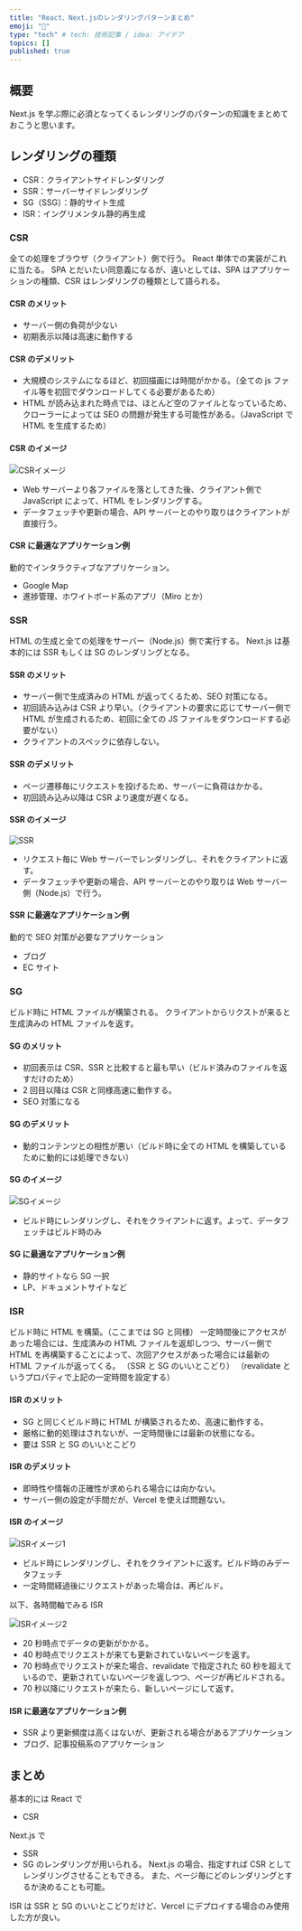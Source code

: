 ```yaml
---
title: "React、Next.jsのレンダリングパターンまとめ"
emoji: "🕌"
type: "tech" # tech: 技術記事 / idea: アイデア
topics: []
published: true
---
```


## 概要

Next.js を学ぶ際に必須となってくるレンダリングのパターンの知識をまとめておこうと思います。

## レンダリングの種類

- CSR：クライアントサイドレンダリング
- SSR：サーバーサイドレンダリング
- SG（SSG）：静的サイト生成
- ISR：イングリメンタル静的再生成

### CSR

全ての処理をブラウザ（クライアント）側で行う。
React 単体での実装がこれに当たる。
SPA とだいたい同意義になるが、違いとしては、SPA はアプリケーションの種類、CSR はレンダリングの種類として語られる。

#### CSR のメリット

- サーバー側の負荷が少ない
- 初期表示以降は高速に動作する

#### CSR のデメリット

- 大規模のシステムになるほど、初回描画には時間がかかる。（全ての js ファイル等を初回でダウンロードしてくる必要があるため）
- HTML が読み込まれた時点では、ほとんど空のファイルとなっているため、クローラーによっては SEO の問題が発生する可能性がある。（JavaScript で HTML を生成するため）

#### CSR のイメージ

![CSRイメージ](/images/1c7fd2facdca65/csr_image.png)

- Web サーバーより各ファイルを落としてきた後、クライアント側で JavaScript によって、HTML をレンダリングする。
- データフェッチや更新の場合、API サーバーとのやり取りはクライアントが直接行う。

#### CSR に最適なアプリケーション例

動的でインタラクティブなアプリケーション。

- Google Map
- 進捗管理、ホワイトボード系のアプリ（Miro とか）

### SSR

HTML の生成と全ての処理をサーバー（Node.js）側で実行する。
Next.js は基本的には SSR もしくは SG のレンダリングとなる。

#### SSR のメリット

- サーバー側で生成済みの HTML が返ってくるため、SEO 対策になる。
- 初回読み込みは CSR より早い。（クライアントの要求に応じてサーバー側で HTML が生成されるため、初回に全ての JS ファイルをダウンロードする必要がない）
- クライアントのスペックに依存しない。

#### SSR のデメリット

- ページ遷移毎にリクエストを投げるため、サーバーに負荷はかかる。
- 初回読み込み以降は CSR より速度が遅くなる。

#### SSR のイメージ

![SSR](/images/1c7fd2facdca65/ssr_image.png)

- リクエスト毎に Web サーバーでレンダリングし、それをクライアントに返す。
- データフェッチや更新の場合、API サーバーとのやり取りは Web サーバー側（Node.js）で行う。

#### SSR に最適なアプリケーション例

動的で SEO 対策が必要なアプリケーション

- ブログ
- EC サイト

### SG

ビルド時に HTML ファイルが構築される。
クライアントからリクストが来ると生成済みの HTML ファイルを返す。

#### SG のメリット

- 初回表示は CSR、SSR と比較すると最も早い（ビルド済みのファイルを返すだけのため）
- 2 回目以降は CSR と同様高速に動作する。
- SEO 対策になる

#### SG のデメリット

- 動的コンテンツとの相性が悪い（ビルド時に全ての HTML を構築しているために動的には処理できない）

#### SG のイメージ

![SGイメージ](/images/1c7fd2facdca65/sg_image.png)

- ビルド時にレンダリングし、それをクライアントに返す。よって、データフェッチはビルド時のみ

#### SG に最適なアプリケーション例

- 静的サイトなら SG 一択
- LP、ドキュメントサイトなど

### ISR

ビルド時に HTML を構築。（ここまでは SG と同様）
一定時間後にアクセスがあった場合には、生成済みの HTML ファイルを返却しつつ、サーバー側で HTML を再構築することによって、次回アクセスがあった場合には最新の HTML ファイルが返ってくる。
（SSR と SG のいいとこどり）
（revalidate というプロパティで上記の一定時間を設定する）

#### ISR のメリット

- SG と同じくビルド時に HTML が構築されるため、高速に動作する。
- 厳格に動的処理はされないが、一定時間後には最新の状態になる。
- 要は SSR と SG のいいとこどり

#### ISR のデメリット

- 即時性や情報の正確性が求められる場合には向かない。
- サーバー側の設定が手間だが、Vercel を使えば問題ない。

#### ISR のイメージ

![ISRイメージ1](/images/1c7fd2facdca65/isr_image1.png)

- ビルド時にレンダリングし、それをクライアントに返す。ビルド時のみデータフェッチ
- 一定時間経過後にリクエストがあった場合は、再ビルド。

以下、各時間軸でみる ISR

![ISRイメージ2](/images/1c7fd2facdca65/isr_image2.png)

- 20 秒時点でデータの更新がかかる。
- 40 秒時点でリクエストが来ても更新されていないページを返す。
- 70 秒時点でリクエストが来た場合、revalidate で指定された 60 秒を超えているので、更新されていないページを返しつつ、ページが再ビルドされる。
- 70 秒以降にリクエストが来たら、新しいページにして返す。

#### ISR に最適なアプリケーション例

- SSR より更新頻度は高くはないが、更新される場合があるアプリケーション
- ブログ、記事投稿系のアプリケーション

## まとめ

基本的には React で

- CSR

Next.js で

- SSR
- SG
  のレンダリングが用いられる。
  Next.js の場合、指定すれば CSR としてレンダリングさせることもできる。
  また、ページ毎にどのレンダリングとするか決めることも可能。

ISR は SSR と SG のいいとこどりだけど、Vercel にデプロイする場合のみ使用した方が良い。
